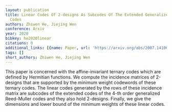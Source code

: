 ```yaml
---
layout: publication
title: Linear Codes Of 2-designs As Subcodes Of The Extended Generalized Reed-muller
  Codes
authors: Zhiwen He, Jiejing Wen
conference: Arxiv
year: 2020
bibkey: he2020linear
citations: 0
additional_links: [{name: Paper, url: 'https://arxiv.org/abs/2007.14106'}]
tags: []
short_authors: Zhiwen He, Jiejing Wen
---
```

This paper is concerned with the affine-invariant ternary codes which are
defined by Hermitian functions. We compute the incidence matrices of 2-designs
that are supported by the minimum weight codewords of these ternary codes. The
linear codes generated by the rows of these incidence matrix are subcodes of
the extended codes of the 4-th order generalized Reed-Muller codes and they
also hold 2-designs. Finally, we give the dimensions and lower bound of the
minimum weights of these linear codes.